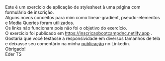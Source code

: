 Este é um exercício de aplicação de stylesheet à uma página com formulário de inscrição.<br>
Alguns novos conceitos para mim como linear-gradient, pseudo-elementos e Media Queries foram utilizados.<br>
Os links não funcionam pois não foi o objetivo do exercício.<br>
O exercício foi publicado em https://inscricaobootcampdnc.netlify.app .<br>
Gostaria que você testasse a responsividade em diversos tamanhos de tela e deixasse seu comentário na minha <a href="https://www.linkedin.com/posts/eder-ts_ol%C3%A1-pessoal-publicando-aqui-um-exerc%C3%ADcio-activity-7165857329517641728-AnOK?utm_source=share&utm_medium=member_desktop">publicação</a> no Linkedin.<br>
Obrigado!<br>
Eder TS
